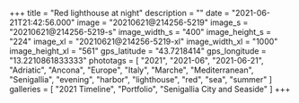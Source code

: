 +++
title = "Red lighthouse at night"
description = ""
date = "2021-06-21T21:42:56.000"
image = "20210621@214256-5219"
image_s = "20210621@214256-5219-s"
image_width_s = "400"
image_height_s = "224"
image_xl = "20210621@214256-5219-xl"
image_width_xl = "1000"
image_height_xl = "561"
gps_latitude = "43.7218414"
gps_longitude = "13.2210861833333"
phototags = [ "2021", "2021-06", "2021-06-21", "Adriatic", "Ancona", "Europe", "Italy", "Marche", "Mediterranean", "Senigallia", "evening", "harbor", "lighthouse", "red", "sea", "summer" ]
galleries = [ "2021 Timeline", "Portfolio", "Senigallia City and Seaside" ]
+++
